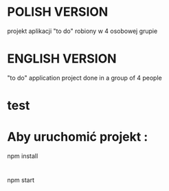 # POLISH VERSION
projekt aplikacji "to do" robiony w 4 osobowej grupie

# ENGLISH VERSION
"to do" application project done in a group of 4 people
# test
# Aby uruchomić projekt : 
 npm install
 #
 npm start
